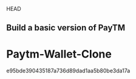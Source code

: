  HEAD

## Build a basic version of PayTM
# Paytm-Wallet-Clone
 e95bde390435187a736d89dad1aa5b80be3da17a
